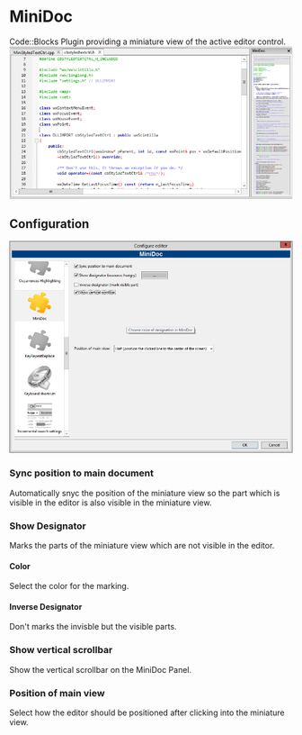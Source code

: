 # MiniDoc
Code::Blocks Plugin providing a miniature view of the active editor control.
![alt text](https://github.com/danselmi/MiniDoc/raw/master/images/MainView.png "MiniView Panel")

## Configuration
![alt text](https://github.com/danselmi/MiniDoc/raw/master/images/ConfigScreen.png "Configuration dialog")

### Sync position to main document
Automatically snyc the position of the miniature view so the part which is visible in the editor is also visible in the miniature view.

### Show Designator
Marks the parts of the miniature view which are not visible in the editor.

#### Color
Select the color for the marking.

#### Inverse Designator
Don't marks the invisble but the visible parts.

### Show vertical scrollbar
Show the vertical scrollbar on the MiniDoc Panel.

### Position of main view
Select how the editor should be positioned after clicking into the miniature view.
